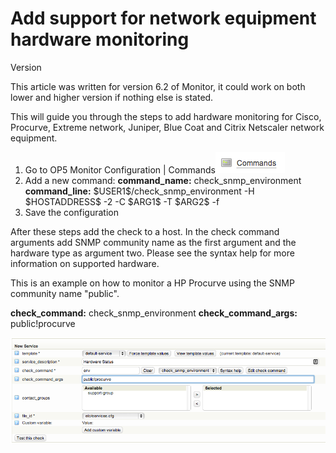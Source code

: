 # Add support for network equipment hardware monitoring

Version

This article was written for version 6.2 of Monitor, it could work on both lower and higher version if nothing else is stated.

This will guide you through the steps to add hardware monitoring for Cisco, Procurve, Extreme network, Juniper, Blue Coat and Citrix Netscaler network equipment.

1.  Go to OP5 Monitor Configuration | Commands![](attachments/3801462/4358164.png)
2.  Add a new command:
    **command\_name:** check\_snmp\_environment
    **command\_line:** \$USER1\$/check\_snmp\_environment -H \$HOSTADDRESS\$ -2 -C \$ARG1\$ -T \$ARG2\$ -f
3.  Save the configuration

After these steps add the check to a host. In the check command arguments add SNMP community name as the first argument and the hardware type as argument two. Please see the syntax help for more information on supported hardware.

This is an example on how to monitor a HP Procurve using the SNMP community name "public".

**check\_command:** check\_snmp\_environment
**check\_command\_args:** public!procurve 

![](attachments/4654516/5245196.png)

 

